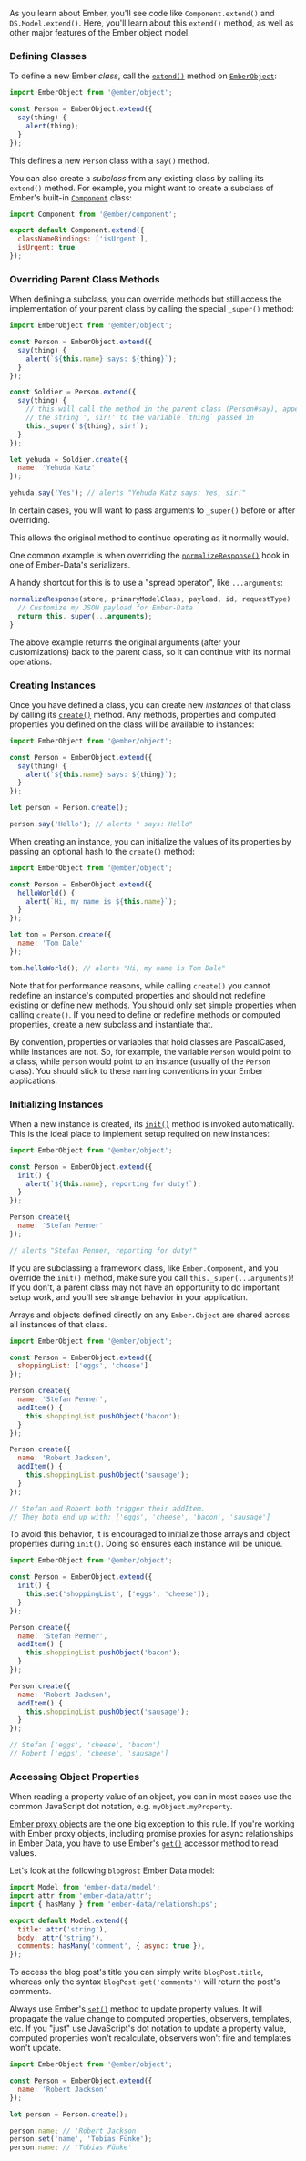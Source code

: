As you learn about Ember, you'll see code like `Component.extend()` and
`DS.Model.extend()`. Here, you'll learn about this `extend()` method, as well
as other major features of the Ember object model.

### Defining Classes

To define a new Ember _class_, call the [`extend()`](https://api.emberjs.com/ember/3.5/classes/@ember%2Fobject/methods/extend?anchor=extend) method on
[`EmberObject`](https://api.emberjs.com/ember/3.5/modules/@ember%2Fobject):


```javascript
import EmberObject from '@ember/object';

const Person = EmberObject.extend({
  say(thing) {
    alert(thing);
  }
});
```

This defines a new `Person` class with a `say()` method.

You can also create a _subclass_ from any existing class by calling
its `extend()` method. For example, you might want to create a subclass
of Ember's built-in [`Component`](https://api.emberjs.com/ember/3.5/classes/Component) class:

```javascript {data-filename=app/components/todo-item.js}
import Component from '@ember/component';

export default Component.extend({
  classNameBindings: ['isUrgent'],
  isUrgent: true
});
```

### Overriding Parent Class Methods

When defining a subclass, you can override methods but still access the
implementation of your parent class by calling the special `_super()`
method:

```javascript
import EmberObject from '@ember/object';

const Person = EmberObject.extend({
  say(thing) {
    alert(`${this.name} says: ${thing}`);
  }
});

const Soldier = Person.extend({
  say(thing) {
    // this will call the method in the parent class (Person#say), appending
    // the string ', sir!' to the variable `thing` passed in
    this._super(`${thing}, sir!`);
  }
});

let yehuda = Soldier.create({
  name: 'Yehuda Katz'
});

yehuda.say('Yes'); // alerts "Yehuda Katz says: Yes, sir!"
```

In certain cases, you will want to pass arguments to `_super()` before or after overriding.

This allows the original method to continue operating as it normally would.

One common example is when overriding the [`normalizeResponse()`](https://api.emberjs.com/ember-data/3.5/classes/DS.JSONAPISerializer/methods/normalizeResponse?anchor=normalizeResponse) hook in one of Ember-Data's serializers.

A handy shortcut for this is to use a "spread operator", like `...arguments`:

```javascript
normalizeResponse(store, primaryModelClass, payload, id, requestType)  {
  // Customize my JSON payload for Ember-Data
  return this._super(...arguments);
}
```

The above example returns the original arguments (after your customizations) back to the parent class, so it can continue with its normal operations.

### Creating Instances

Once you have defined a class, you can create new _instances_ of that
class by calling its [`create()`](https://api.emberjs.com/ember/3.5/classes/@ember%2Fobject/methods/create?anchor=create
) method. Any methods, properties and
computed properties you defined on the class will be available to
instances:


```javascript
import EmberObject from '@ember/object';

const Person = EmberObject.extend({
  say(thing) {
    alert(`${this.name} says: ${thing}`);
  }
});

let person = Person.create();

person.say('Hello'); // alerts " says: Hello"
```

When creating an instance, you can initialize the values of its properties
by passing an optional hash to the `create()` method:

```javascript
import EmberObject from '@ember/object';

const Person = EmberObject.extend({
  helloWorld() {
    alert(`Hi, my name is ${this.name}`);
  }
});

let tom = Person.create({
  name: 'Tom Dale'
});

tom.helloWorld(); // alerts "Hi, my name is Tom Dale"
```

Note that for performance reasons, while calling `create()` you cannot redefine an instance's
computed properties and should not redefine existing or define new methods. You should only set simple properties when calling
`create()`. If you need to define or redefine methods or computed
properties, create a new subclass and instantiate that.

By convention, properties or variables that hold classes are
PascalCased, while instances are not. So, for example, the variable
`Person` would point to a class, while `person` would point to an instance
(usually of the `Person` class). You should stick to these naming
conventions in your Ember applications.

### Initializing Instances

When a new instance is created, its [`init()`](https://api.emberjs.com/ember/3.5/classes/EmberObject/methods/init?anchor=init) method is invoked
automatically. This is the ideal place to implement setup required on new
instances:

```javascript
import EmberObject from '@ember/object';

const Person = EmberObject.extend({
  init() {
    alert(`${this.name}, reporting for duty!`);
  }
});

Person.create({
  name: 'Stefan Penner'
});

// alerts "Stefan Penner, reporting for duty!"
```

If you are subclassing a framework class, like `Ember.Component`, and you
override the `init()` method, make sure you call `this._super(...arguments)`!
If you don't, a parent class may not have an opportunity to do important
setup work, and you'll see strange behavior in your application.

Arrays and objects defined directly on any `Ember.Object` are shared across all instances of that class.

```javascript
import EmberObject from '@ember/object';

const Person = EmberObject.extend({
  shoppingList: ['eggs', 'cheese']
});

Person.create({
  name: 'Stefan Penner',
  addItem() {
    this.shoppingList.pushObject('bacon');
  }
});

Person.create({
  name: 'Robert Jackson',
  addItem() {
    this.shoppingList.pushObject('sausage');
  }
});

// Stefan and Robert both trigger their addItem.
// They both end up with: ['eggs', 'cheese', 'bacon', 'sausage']
```

To avoid this behavior, it is encouraged to initialize those arrays and object properties during `init()`. Doing so ensures each instance will be unique.

```javascript
import EmberObject from '@ember/object';

const Person = EmberObject.extend({
  init() {
    this.set('shoppingList', ['eggs', 'cheese']);
  }
});

Person.create({
  name: 'Stefan Penner',
  addItem() {
    this.shoppingList.pushObject('bacon');
  }
});

Person.create({
  name: 'Robert Jackson',
  addItem() {
    this.shoppingList.pushObject('sausage');
  }
});

// Stefan ['eggs', 'cheese', 'bacon']
// Robert ['eggs', 'cheese', 'sausage']
```

### Accessing Object Properties

When reading a property value of an object, you can in most cases use the common JavaScript dot notation, e.g. `myObject.myProperty`.

[Ember proxy objects](https://api.emberjs.com/ember/3.3/classes/ObjectProxy) are the one big exception to this rule. If you're working with Ember proxy objects, including promise proxies for async relationships in Ember Data, you have to use Ember's [`get()`](https://api.emberjs.com/ember/3.5/classes/@ember%2Fobject/methods/get?anchor=get) accessor method to read values.

Let's look at the following `blogPost` Ember Data model:

```javascript {data-filename=app/models/blog-post.js}
import Model from 'ember-data/model';
import attr from 'ember-data/attr';
import { hasMany } from 'ember-data/relationships';

export default Model.extend({
  title: attr('string'),
  body: attr('string'),
  comments: hasMany('comment', { async: true }),
});
```

To access the blog post's title you can simply write `blogPost.title`, whereas only the syntax `blogPost.get('comments')` will return the post's comments.

Always use Ember's [`set()`](https://api.emberjs.com/ember/3.5/classes/@ember%2Fobject/methods/set?anchor=set) method to update property values. It will propagate the value change to computed properties, observers, templates, etc. If you "just" use JavaScript's dot notation to update a property value, computed properties won't recalculate, observers won't fire and templates won't update.

```javascript
import EmberObject from '@ember/object';

const Person = EmberObject.extend({
  name: 'Robert Jackson'
});

let person = Person.create();

person.name; // 'Robert Jackson'
person.set('name', 'Tobias Fünke');
person.name; // 'Tobias Fünke'
```
